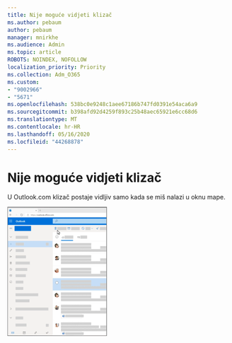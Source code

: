 ```yaml
---
title: Nije moguće vidjeti klizač
ms.author: pebaum
author: pebaum
manager: mnirkhe
ms.audience: Admin
ms.topic: article
ROBOTS: NOINDEX, NOFOLLOW
localization_priority: Priority
ms.collection: Adm_O365
ms.custom:
- "9002966"
- "5671"
ms.openlocfilehash: 538bc0e9248c1aee67186b747fd0391e54aca6a9
ms.sourcegitcommit: b398afd92d4259f893c25b48aec65921e6cc68d6
ms.translationtype: MT
ms.contentlocale: hr-HR
ms.lasthandoff: 05/16/2020
ms.locfileid: "44268878"
---
```

# <a name="cannot-see-the-scroll-bar"></a>Nije moguće vidjeti klizač

U Outlook.com klizač postaje vidljiv samo kada se miš nalazi u oknu mape.

![Klizač ulazne pošte na prijelazu miša](media/16353_mouse_over_inbox_scrollbar-225x292.gif)
